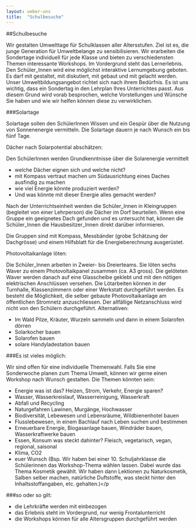 ```yaml
---
layout: ueber-uns
title:  "Schulbesuche"
---
```


##Schulbesuche

Wir gestalten Umwelttage für Schulklassen aller Altersstufen. Ziel ist es, die junge Generation für Umweltbelange zu sensibilisieren. Wir erarbeiten die Sondertage individuell für jede Klasse und bieten zu verschiedensten Themen interessante Workshops. Im Vordergrund steht das Lernerlebnis. Den Schüler_Innen wird eine möglichst interaktive Lernumgebung geboten. Es darf mit gestaltet, mit diskutiert, mit gebaut und mit gelacht werden. Unser Umweltbildungsangebot richtet sich nach ihrem Bedürfnis. Es ist uns wichtig, dass ein Sondertag in den Lehrplan Ihres Unterrichtes passt. Aus diesem Grund wird vorab besprochen, welche Vorstellungen und Wünsche Sie haben und wie wir helfen können diese zu verwirklichen.

###Solartage

Solartage sollen den SchülerInnen Wissen und ein Gespür über die Nutzung von Sonnenenergie vermitteln. Die Solartage dauern je nach Wunsch ein bis fünf Tage.

Dächer nach Solarpotential abschätzen:

Den SchülerInnen werden Grundkenntnisse über die Solarenergie vermittelt

- welche Dächer eignen sich und welche nicht?
- mit Kompass vertraut machen um Südausrichtung eines Daches ausfindig zu machen
- wie viel Energie könnte produziert werden?
- Und was könnte mit dieser Energie alles gemacht werden?

Nach der Unterrichtseinheit werden die Schüler_Innen in Kleingruppen (begleitet von einer Lehrperson) die Dächer im Dorf beurteilen.  Wenn eine Gruppe ein geeignetes Dach gefunden und es untersucht hat, können die Schüler_Innen die Hausbesitzer_Innen direkt darüber informieren.

Die Gruppen sind mit Kompass, Messbänder (grobe Schätzung der Dachgrösse) und einem Hilfsblatt für die Energieberechnung ausgerüstet.


Photovoltaikanlage löten:

Die Schüler_Innen arbeiten in Zweier- bis Dreierteams. Sie löten sechs Waver zu einem Photovoltaikpanel zusammen (ca. A3 gross). Die gelöteten Waver werden danach auf eine Glasscheibe geklebt und mit den nötigen elektrischen Anschlüssen versehen. Die Lötarbeiten können in der Turnhalle, Klassenzimmern oder einer Werkstatt durchgeführt werden. Es besteht die Möglichkeit, die selber gebaute Photovoltaikanlage am öffentlichen Stromnetz anzuschliessen. Der allfällige Netzanschluss wird nicht von den Schülern durchgeführt.
Alternativen:

- Im Wald Pilze, Kräuter, Wurzeln sammeln und dann in einem Solarofen dörren
- Solarkocher bauen
- Solarofen bauen
- solare Handyladestation bauen

###Es ist vieles möglich:

Wir sind offen für eine individuelle Themenwahl. Falls Sie eine Sonderwoche planen zum Thema Umwelt, können wir gerne einen Workshop nach Wunsch gestalten. Die Themen könnten sein:
- Energie was ist das? Heizen, Strom, Verkehr, Energie sparen?
- Wasser, Wasserkreislauf, Wasserreinigung, Wasserkraft
- Abfall und Recycling
- Naturgefahren Lawinen, Murgänge, Hochwasser
- Biodiversität, Lebewesen und Lebensräume, Wildbienenhotel bauen
- Flusslebewesen, in einem Bachlauf  nach Leben suchen und bestimmen
- Erneuerbare Energie, Biogasanlage bauen, Windräder bauen, Wasserkraftwerke bauen
- Essen, Konsum was steckt dahinter? Fleisch, vegetarisch, vegan, regional, saisonal
- Klima, CO2
- euer Wunsch (Bsp. Wir haben bei einer 10. Schuljahrklasse die Schülerinnen das Workshop-Thema wählen lassen. Dabei wurde das Thema Kosmetik gewählt. Wir haben dann Lektionen zu Naturkosmetik, Salben selber machen, natürliche Duftstoffe, was steckt hinter den Inhaltsstoffangaben, etc. gehalten.)</p

###so oder so gilt:

- die Lehrkräfte werden mit einbezogen
- das Erlebnis steht im Vordergrund, nur wenig Frontalunterricht
- die Workshops können für alle Altersgruppen durchgeführt werden